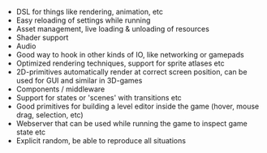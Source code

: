 * DSL for things like rendering, animation, etc
* Easy reloading of settings while running
* Asset management, live loading & unloading of resources
* Shader support
* Audio
* Good way to hook in other kinds of IO, like networking or gamepads
* Optimized rendering techniques, support for sprite atlases etc
* 2D-primitives automatically render at correct screen position, can be used for GUI and similar in 3D-games
* Components / middleware
* Support for states or 'scenes' with transitions etc
* Good primitives for building a level editor inside the game (hover, mouse drag, selection, etc)
* Webserver that can be used while running the game to inspect game state etc
* Explicit random, be able to reproduce all situations
